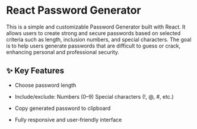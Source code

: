 # React Password Generator

This is a simple and customizable Password Generator built with React. It allows users to create strong and secure passwords based on selected criteria such as length, inclusion numbers, and special characters. The goal is to help users generate passwords that are difficult to guess or crack, enhancing personal and professional security.

## ✨ Key Features

- Choose password length

- Include/exclude:
    Numbers (0–9)
    Special characters (!, @, #, etc.)

- Copy generated password to clipboard

- Fully responsive and user-friendly interface
